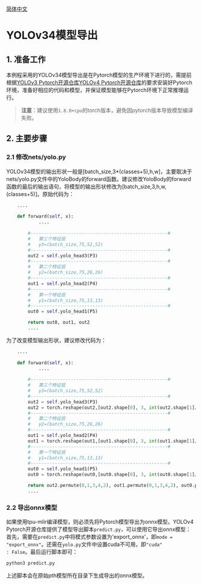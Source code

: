 [简体中文](./YOLOv34_Export_Guide.md)

# YOLOv34模型导出
## 1. 准备工作
本例程采用的YOLOv34模型导出是在Pytorch模型的生产环境下进行的，需提前根据[​YOLOv3 Pytorch开源仓库](https://github.com/bubbliiiing/yolo3-pytorch)[​YOLOv4 Pytorch开源仓库](https://github.com/bubbliiiing/yolov4-pytorch)的要求安装好Pytorch环境，准备好相应的代码和模型，并保证模型能够在Pytorch环境下正常推理运行。
> **注意**：建议使用`1.8.0+cpu`的torch版本，避免因pytorch版本导致模型编译失败。

## 2. 主要步骤
### 2.1 修改nets/yolo.py

YOLOv34模型的输出形状一般是[batch_size,3*(classes+5),h,w]，主要取决于nets/yolo.py文件中的YoloBody的forward函数。建议修改YoloBody的forward函数的最后的输出语句，将模型的输出形状修改为[batch_size,3,h,w,(classes+5)]。原始代码为：

```python
    ....
    
    def forward(self, x):
            ....
    
        #---------------------------------------------------#
        #   第三个特征层
        #   y3=(batch_size,75,52,52)
        #---------------------------------------------------#
        out2 = self.yolo_head3(P3)
        #---------------------------------------------------#
        #   第二个特征层
        #   y2=(batch_size,75,26,26)
        #---------------------------------------------------#
        out1 = self.yolo_head2(P4)
        #---------------------------------------------------#
        #   第一个特征层
        #   y1=(batch_size,75,13,13)
        #---------------------------------------------------#
        out0 = self.yolo_head1(P5)

        return out0, out1, out2
        ....
```
为了改变模型输出形状，建议修改代码为：
```python
    ....
    
    def forward(self, x):
            ....
    
        #---------------------------------------------------#
        #   第三个特征层
        #   y3=(batch_size,75,52,52)
        #---------------------------------------------------#
        out2 = self.yolo_head3(P3)
        out2 = torch.reshape(out2,[out2.shape[0], 3, int(out2.shape[1]/3), out2.shape[2], out2.shape[3]])
        #---------------------------------------------------#
        #   第二个特征层
        #   y2=(batch_size,75,26,26)
        #---------------------------------------------------#
        out1 = self.yolo_head2(P4)
        out1 = torch.reshape(out1,[out1.shape[0], 3, int(out1.shape[1]/3), out1.shape[2], out1.shape[3]])
        #---------------------------------------------------#
        #   第一个特征层
        #   y1=(batch_size,75,13,13)
        #---------------------------------------------------#
        out0 = self.yolo_head1(P5)
        out0 = torch.reshape(out0,[out0.shape[0], 3, int(out0.shape[1]/3), out0.shape[2], out0.shape[3]])

        return out2.permute(0,1,3,4,2), out1.permute(0,1,3,4,2), out0.permute(0,1,3,4,2)
        ....
```

### 2.2 导出onnx模型
如果使用tpu-mlir编译模型，则必须先将Pytorch模型导出为onnx模型。YOLOv4 Pytorch开源仓库提供了模型导出脚本`predict.py`，可以使用它导出onnx模型：
首先，需要在`predict.py`中将模式参数设置为'export_onnx'，即`mode = "export_onnx"`。还需在`yolo.py`文件中设置cuda不可用，即`"cuda"              : False`。最后运行脚本即可：

```bash
python3 predict.py
```

上述脚本会在原始pth模型所在目录下生成导出的onnx模型。
